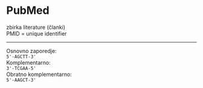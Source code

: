 # PubMed
zbirka literature (članki)  
PMID = unique identifier  

-------
Osnovno zaporedje:  
`5'-AGCTT-3'`  
Komplementarno:  
`3'-TCGAA-5'`  
Obratno komplementarno:  
`5'-AAGCT-3'`  
